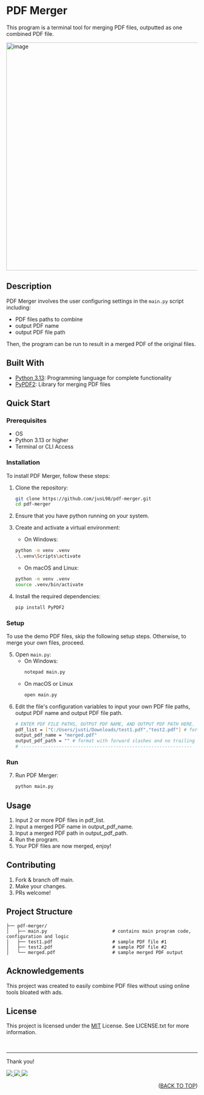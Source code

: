 <a id="readme-top"></a>

# PDF Merger

This program is a terminal tool for merging PDF files, outputted as one combined PDF file.

<p align="left">
   <img width="600" alt="image" src="https://github.com/user-attachments/assets/86380fc3-ab0a-4c5c-a86b-554b0836431e"/>
</p>

## Description
PDF Merger involves the user configuring settings in the `main.py` script including:
- PDF files paths to combine
- output PDF name
- output PDF file path

Then, the program can be run to result in a merged PDF of the original files.

## Built With

- [Python 3.13](https://www.python.org/): Programming language for complete functionality
- [PyPDF2](https://pypi.org/project/PyPDF2/): Library for merging PDF files

## Quick Start

### Prerequisites

- OS
- Python 3.13 or higher
- Terminal or CLI Access

### Installation

To install PDF Merger, follow these steps:

1. Clone the repository:

   ```bash
   git clone https://github.com/jusL98/pdf-merger.git
   cd pdf-merger
   ```

2. Ensure that you have python running on your system.

3. Create and activate a virtual environment:

   - On Windows:

   ```bash
   python -m venv .venv
   .\.venv\Scripts\activate
   ```

   - On macOS and Linux:

   ```bash
   python -m venv .venv
   source .venv/bin/activate
   ```

4. Install the required dependencies:

   ```bash
   pip install PyPDF2
   ```

### Setup

To use the demo PDF files, skip the following setup steps. Otherwise, to merge your own files, proceed.

5. Open `main.py`:
   - On Windows:
      ```bash
      notepad main.py
      ```
   - On macOS or Linux
      ```bash
      open main.py
      ```
6. Edit the file's configuration variables to input your own PDF file paths, output PDF name and output PDF file path.
      ```bash
      # ENTER PDF FILE PATHS, OUTPUT PDF NAME, AND OUTPUT PDF PATH HERE.
      pdf_list = ["C:/Users/justi/Downloads/test1.pdf","test2.pdf"] # format with forward slashes and no trailing slash OR use relative file paths by placing the file in the same directory as this script
      output_pdf_name = "merged.pdf"
      output_pdf_path = "" # format with forward slashes and no trailing slash OR leave blank for output file destination to be the same directory as this script
      # ---------------------------------------------------------------
      ```
 

### Run

7. Run PDF Merger:
   ```bash
   python main.py
   ```

## Usage

1. Input 2 or more PDF files in pdf_list.
2. Input a merged PDF name in output_pdf_name.
3. Input a merged PDF path in output_pdf_path.
4. Run the program.
5. Your PDF files are now merged, enjoy!

## Contributing

1. Fork & branch off main.
2. Make your changes.
3. PRs welcome!

## Project Structure

```
├── pdf-merger/
│   ├── main.py                        # contains main program code, configuration and logic
│   ├── test1.pdf                      # sample PDF file #1
│   ├── test2.pdf                      # sample PDF file #2
│   └── merged.pdf                     # sample merged PDF output
```

## Acknowledgements
This project was created to easily combine PDF files without using online tools bloated with ads.

## License
This project is licensed under the [MIT](LICENSE.txt) License. See LICENSE.txt for more information.

<br>

---

Thank you!

<p align="left">
  <a href="mailto:justin.matthew.lee.18@gmail.com">
    <img src="https://img.shields.io/badge/Gmail-D14836?style=for-the-badge&logo=gmail&logoColor=white"/>
  </a>
  <a href="https://www.linkedin.com/in/justin-matthew-lee/">
    <img src="https://img.shields.io/badge/LinkedIn-0077B5?style=for-the-badge&logo=linkedin&logoColor=white"/>
  </a>
    <a href="https://github.com/jusl98">
    <img src="https://img.shields.io/badge/GitHub-100000?style=for-the-badge&logo=github&logoColor=white"/>
  </a>
</p>

<p align="right">(<a href="#readme-top">BACK TO TOP</a>)</p>
